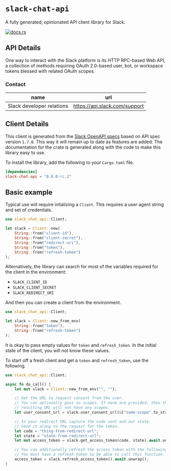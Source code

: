 # `slack-chat-api`

A fully generated, opinionated API client library for Slack.


[![docs.rs](https://docs.rs/slack-chat-api/badge.svg)](https://docs.rs/slack-chat-api)

## API Details

One way to interact with the Slack platform is its HTTP RPC-based Web API, a collection of methods requiring OAuth 2.0-based user, bot, or workspace tokens blessed with related OAuth scopes.



### Contact


| name | url |
|----|----|
| Slack developer relations | <https://api.slack.com/support> |



## Client Details

This client is generated from the [Slack OpenAPI
specs](https://raw.githubusercontent.com/slackapi/slack-api-specs/master/web-api/slack_web_openapi_v2.json) based on API spec version `1.7.0`. This way it will remain
up to date as features are added. The documentation for the crate is generated
along with the code to make this library easy to use.


To install the library, add the following to your `Cargo.toml` file.

```toml
[dependencies]
slack-chat-api = "0.8.0-rc.2"
```

## Basic example

Typical use will require intializing a `Client`. This requires
a user agent string and set of credentials.

```rust
use slack_chat_api::Client;

let slack = Client::new(
    String::from("client-id"),
    String::from("client-secret"),
    String::from("redirect-uri"),
    String::from("token"),
    String::from("refresh-token")
);
```

Alternatively, the library can search for most of the variables required for
the client in the environment:

- `SLACK_CLIENT_ID`
- `SLACK_CLIENT_SECRET`
- `SLACK_REDIRECT_URI`

And then you can create a client from the environment.

```rust
use slack_chat_api::Client;

let slack = Client::new_from_env(
    String::from("token"),
    String::from("refresh-token")
);
```

It is okay to pass empty values for `token` and `refresh_token`. In
the initial state of the client, you will not know these values.

To start off a fresh client and get a `token` and `refresh_token`, use the following.

```rust
use slack_chat_api::Client;

async fn do_call() {
    let mut slack = Client::new_from_env("", "");

    // Get the URL to request consent from the user.
    // You can optionally pass in scopes. If none are provided, then the
    // resulting URL will not have any scopes.
    let user_consent_url = slack.user_consent_url(&["some-scope".to_string()]);

    // In your redirect URL capture the code sent and our state.
    // Send it along to the request for the token.
    let code = "thing-from-redirect-url";
    let state = "state-from-redirect-url";
    let mut access_token = slack.get_access_token(code, state).await.unwrap();

    // You can additionally refresh the access token with the following.
    // You must have a refresh token to be able to call this function.
    access_token = slack.refresh_access_token().await.unwrap();
}
```
